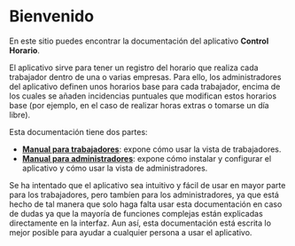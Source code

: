 # Bienvenido

En este sitio puedes encontrar la documentación del aplicativo **Control Horario**.

El aplicativo sirve para tener un registro del horario que realiza cada trabajador dentro de una o varias empresas. Para ello, los administradores del aplicativo definen unos horarios base para cada trabajador, encima de los cuales se añaden incidencias puntuales que modifican estos horarios base (por ejemplo, en el caso de realizar horas extras o tomarse un día libre).

Esta documentación tiene dos partes:

* **[Manual para trabajadores](trabajadores/index.md)**: expone cómo usar la vista de trabajadores.
* **[Manual para administradores](administradores/index.md)**: expone cómo instalar y configurar el aplicativo y cómo usar la vista de administradores.

Se ha intentado que el aplicativo sea intuitivo y fácil de usar en mayor parte para los trabajadores, pero tambíen para los administradores, ya que está hecho de tal manera que solo haga falta usar esta documentación en caso de dudas ya que la mayoría de funciones complejas están explicadas directamente en la interfaz. Aun así, esta documentación está escrita lo mejor posible para ayudar a cualquier persona a usar el aplicativo.
